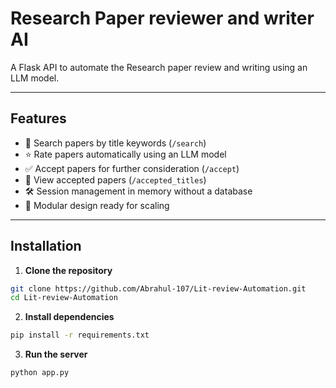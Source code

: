 # Research Paper reviewer and writer AI

A Flask API to automate the Research paper review and writing  using an LLM model.

---

## Features

- 🔎 Search papers by title keywords (`/search`)
- ⭐ Rate papers automatically using an LLM model
- ✅ Accept papers for further consideration (`/accept`)
- 📄 View accepted papers (`/accepted_titles`)
- 🛠️ Session management in memory without a database
- 🧩 Modular design ready for scaling

---

## Installation

1. **Clone the repository**

```bash
git clone https://github.com/Abrahul-107/Lit-review-Automation.git
cd Lit-review-Automation
```

2. **Install dependencies**
```bash
pip install -r requirements.txt
```
3. **Run the server**
```bash
python app.py
```
